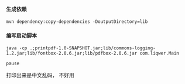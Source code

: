 
#### 生成依赖

~~~ shell
mvn dependency:copy-dependencies -DoutputDirectory=lib 
~~~

#### 编写启动脚本
~~~ shell
java -cp .;printpdf-1.0-SNAPSHOT.jar;lib/commons-logging-1.2.jar;lib/fontbox-2.0.6.jar;lib/pdfbox-2.0.6.jar com.liqwer.Main

pause
~~~

  打印出来是中文乱码， 不好用